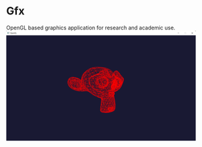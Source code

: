 # Gfx
 OpenGL based graphics application for research and academic use.
![last update](https://raw.githubusercontent.com/doYourCode/Gfx/main/doc/img/update_19_09_2022.png)

